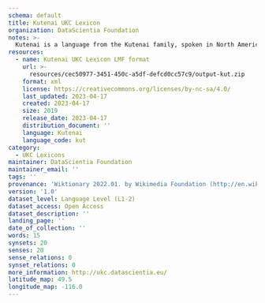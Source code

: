 ```yaml
---
schema: default
title: Kutenai UKC Lexicon
organization: DataScientia Foundation
notes: >-
  Kutenai is a language from the Kutenai family, spoken in North America. The UKC Lexicon of Kutenai is represented as a lexico-semantic network. It consists of words, word senses, synsets, as well as sense-level and synset-level relationships.
resources:
  - name: Kutenai UKC Lexicon LMF format
    url: >-
      resources/cec50977-3451-450c-a5df-defcd0cc57c9/output-kut.zip
    format: xml
    license: https://creativecommons.org/licenses/by-nc-sa/4.0/
    last_updated: 2023-04-17
    created: 2023-04-17
    size: 2019
    release_date: 2023-04-17
    distribution_document: ''
    language: Kutenai
    language_code: kut
category:
  - UKC Lexicons
maintainer: DataScientia Foundation
maintainer_email: ''
tags: ''
provenance: 'Wiktionary 2022.01. by Wikimedia Foundation (http://en.wiktionary.org); CogNet 2.1 by Khuyagbaatar Batsuren, National University of Mongolia (http://cognet.ukc.disi.unitn.it); KinDiv: Kinship Diversity 1.0 by Temuulen Khishigsuren (http://ukc.disi.unitn.it/index.php/kinship/); Native Languages of the Americas 2021.11. by Laura Redish and Orrin Lewis (http://www.native-languages.org); Princeton WordNet 2.1 by Princeton University (https://wordnet.princeton.edu)'
version: '1.0'
dataset_level: Language Level (L1-2)
dataset_access: Open Access
dataset_description: ''
landing_page: ''
date_of_collection: ''
words: 15
synsets: 20
senses: 20
sense_relations: 0
synset_relations: 0
more_information: http://ukc.datascientia.eu/
latitude_map: 49.5
longitude_map: -116.0
---
```

